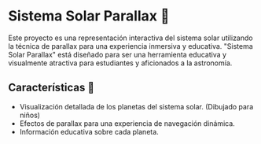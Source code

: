 # Sistema Solar Parallax 🌌

Este proyecto es una representación interactiva del sistema solar utilizando la técnica de parallax para una experiencia inmersiva y educativa. "Sistema Solar Parallax" está diseñado para ser una herramienta educativa y visualmente atractiva para estudiantes y aficionados a la astronomía.

## Características 🚀

- Visualización detallada de los planetas del sistema solar. (Dibujado para niños)
- Efectos de parallax para una experiencia de navegación dinámica.
- Información educativa sobre cada planeta.
